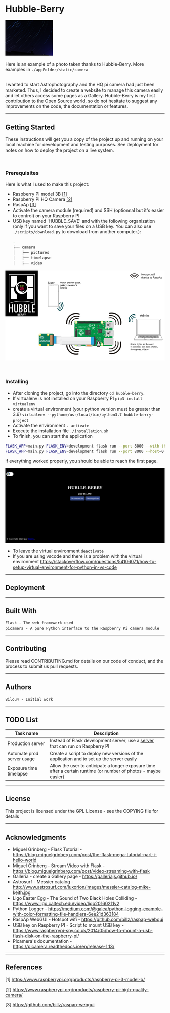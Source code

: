# Hubble-Berry 


<img src="./img/shot_with_hubble-berry.jpg" width="150">
<br>

Here is an example of a photo taken thanks to Hubble-Berry. More examples in 
`./appFolder/static/camera`
<br><br>

I wanted to start Astrophotography and the HQ pi camera had just been marketed. Thus, I decided to create a website to manage this camera easily and let others access some pages as a Gallery.
Hubble-Berry is my first contribution to the Open Source world, so do not hesitate to suggest any improvements on the code, the documentation or features.

<hr>

## Getting Started

These instructions will get you a copy of the project up and running on your local machine for development and testing purposes. See deployment for notes on how to deploy the project on a live system.

<br>

### Prerequisites

Here is what I used to make this project:
+ Raspberry PI model 3B [[1]](#1)
+ Raspberry PI HQ Camera [[2]](#2)
+ RaspAp [[3]](#3)
+ Activate the camera module (required) and SSH (optionnal but it's easier to control) on your Raspberry PI
+ USB key named 'HUBBLE_SAVE' and with the following organization (only if you want to save your files on a USB key. You can also use `./scripts/download.py` to download from another computer.):
    ```bash
    .
    ├── camera
    │   ├── pictures
    │   ├── timelapse
    │   ├── video
    ```

![working_diagram](./img/working_diagram.png)

<br>

### Installing

+ After cloning the project, go into the directory `cd hubble-berry`.
+ If virtualenv is not installed on your Raspberry PI `pip3 install virtualenv`
+ create a virtual environment (your python version must be greater than 3.6) `virtualenv --python=/usr/local/bin/python3.7 hubble-berry-project`
+ Activate the environment `. activate`
+ Execute the installation file `./installation.sh`
+ To finish, you can start the application

```sh
FLASK_APP=main.py FLASK_ENV=development flask run --port 8000 --with-threads # just on localhost
FLASK_APP=main.py FLASK_ENV=development flask run --port 8000 --host=0.0.0.0 --with-threads # to all active interfaces
```

if everything worked properly, you should be able to reach the first page.

![First_page](./img/first_page.png)

+ To leave the virtual environment `deactivate`
+ If you are using vscode and there is a problem with the virtual environment https://stackoverflow.com/questions/54106071/how-to-setup-virtual-environment-for-python-in-vs-code

<hr>

## Deployment

<!-- Add additional notes about how to deploy this on a live system -->

<hr>

## Built With

    Flask - The web framework used
    picamera - A pure Python interface to the Raspberry Pi camera module 

<hr>

## Contributing

Please read CONTRIBUTING.md for details on our code of conduct, and the process to submit us pull requests.

<!-- TODO -->
<!-- ## Versioning

We use SemVer for versioning. For the versions available, see the tags on this repository. -->

<hr>

## Authors

    Bilou4 - Initial work

<!-- See also the list of contributors who participated in this project. -->

<hr>

## TODO List

| Task name | Description |
|-----------|-------------|
|Production server|Instead of Flask development server, use a [server] that can run on Raspberry PI|
|Automate prod server usage   	|Create a script to deploy new versions of the application and to set up the server easily 	|
|Exposure time timelapse | Allow the user to anticipate a longer exposure time after a certain runtime (or number of photos - maybe easier)

<hr>

## License

This project is licensed under the GPL License - see the COPYING file for details

<hr>

## Acknowledgments

+ Miguel Grinberg - Flask Tutorial - https://blog.miguelgrinberg.com/post/the-flask-mega-tutorial-part-i-hello-world
+ Miguel Grinberg - Stream Video with Flask - https://blog.miguelgrinberg.com/post/video-streaming-with-flask
+ Galleria - create a Gallery page - https://galleriajs.github.io/
+ Astrosurf - Messier catalog - http://www.astrosurf.com/luxorion/Images/messier-catalog-mike-keith.jpg
+ Ligo Easter Egg - The Sound of Two Black Holes Colliding - https://www.ligo.caltech.edu/video/ligo20160211v2
+ Python Logger - https://medium.com/@galea/python-logging-example-with-color-formatting-file-handlers-6ee21d363184
+ RaspAp WebGUI - Hotspot wifi - https://github.com/billz/raspap-webgui
+ USB key on Raspberry PI - Script to mount USB key - https://www.raspberrypi-spy.co.uk/2014/05/how-to-mount-a-usb-flash-disk-on-the-raspberry-pi/
+ Picamera's documentation - https://picamera.readthedocs.io/en/release-1.13/

<hr>

## References

<a id="1">[1]</a> https://www.raspberrypi.org/products/raspberry-pi-3-model-b/

<a id="2">[2]</a> https://www.raspberrypi.org/products/raspberry-pi-high-quality-camera/

<a id="3">[3]</a> https://github.com/billz/raspap-webgui

[server]:https://blog.miguelgrinberg.com/post/the-flask-mega-tutorial-part-xvii-deployment-on-linux